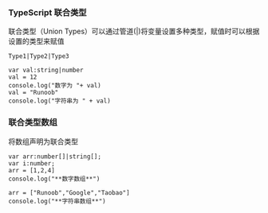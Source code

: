 ### TypeScript 联合类型

联合类型（Union Types）可以通过管道(|)将变量设置多种类型，赋值时可以根据设置的类型来赋值

````
Type1|Type2|Type3 

var val:string|number 
val = 12 
console.log("数字为 "+ val) 
val = "Runoob" 
console.log("字符串为 " + val)
````

### 联合类型数组

将数组声明为联合类型

````
var arr:number[]|string[]; 
var i:number; 
arr = [1,2,4] 
console.log("**数字数组**")  

arr = ["Runoob","Google","Taobao"] 
console.log("**字符串数组**") 

````